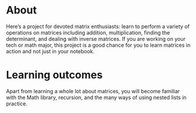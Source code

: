 #  About
Here’s a project for devoted matrix enthusiasts: learn to perform a variety of operations on matrices including addition, multiplication, finding the determinant, and dealing with inverse matrices. If you are working on your tech or math major, this project is a good chance for you to learn matrices in action and not just in your notebook.
#  Learning outcomes
Apart from learning a whole lot about matrices, you will become familiar with the Math library, recursion, and the many ways of using nested lists in practice.